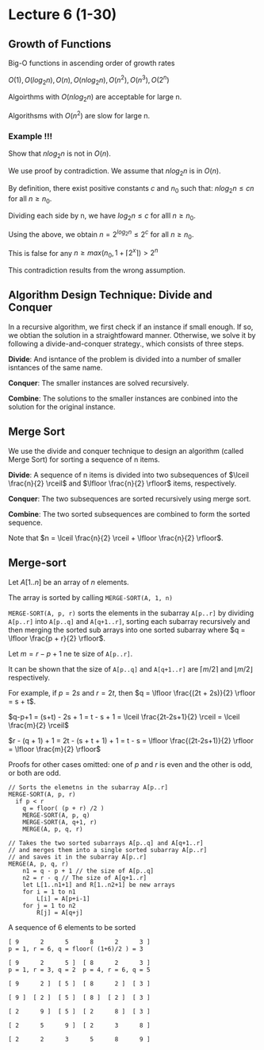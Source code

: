 # Lecture 6 (1-30)

## Growth of Functions

Big-O functions in ascending order of growth rates

$O(1), O(log_2n), O(n), O(nlog_2n), O(n^2), O(n^3), O(2^n)$

Algoirthms with $O(nlog_2n)$ are acceptable for large n.

Algorithsms with $O(n^2)$ are slow for large n.

### Example !!!

Show that $nlog_2n$ is not in $O(n)$.

We use proof by contradiction.
We assume that $nlog_2n$ is in $O(n)$.

By definition, there exist positive constants $c$ and $n_0$ such that:
$nlog_2n \leq cn$ for all $n \geq n_0$.

Dividing each side by n, we have
$log_2n \leq c$ for alll $n \geq n_0$.

Using the above, we obtain
$n = 2^{log_2n} \leq 2^c$ for all $n \geq n_0$.

This is false for any $n \geq max(n_0, 1 + \lceil 2^x \rceil) > 2^n$

This contradiction results from the wrong assumption.

## Algorithm Design Technique: Divide and Conquer

In a recursive algorithm, we first check if an instance if small enough.
If so, we obtian the solution in a straightfoward manner.
Otherwise, we solve it by following a divide-and-conquer strategy., which consists of three steps.

**Divide**: And isntance of the problem is divided into a number of smaller isntances of the same name. 

**Conquer**: The smaller instances are solved recursively.

**Combine**: The solutions to the smaller instances are conbined into the solution for the original instance.

## Merge Sort

We use the divide and conquer technique to design an algorithm (called Merge Sort) for sorting a sequence of n items.

**Divide**: A sequence of n items is divided into two subsequences of $\lceil \frac{n}{2} \rceil$ and $\lfloor \frac{n}{2} \rfloor$ items, respectively.

**Conquer**: The two subsequences are sorted recursively using merge sort.

**Combine**: The two sorted subsequences are combined to form the sorted sequence.

Note that $n = \lceil \frac{n}{2} \rceil + \lfloor \frac{n}{2} \rfloor$.

## Merge-sort

Let $A[1..n]$ be an array of $n$ elements.

The array is sorted by calling `MERGE-SORT(A, 1, n)`

`MERGE-SORT(A, p, r)` sorts the elements in the subarray `A[p..r]` by dividing `A[p..r]` into `A[p..q]` and `A[q+1..r]`, sorting each subarray recursively and then merging the sorted sub arrays into one sorted subarray where $q = \lfloor \frac{p + r}{2} \rfloor$.

Let $m = r - p + 1$ ne te size of `A[p..r]`.

It can be shown that the size of `A[p..q]` and `A[q+1..r]` are $\lceil m/2 \rceil$ and $\lfloor m/2 \rfloor$ respectively.

For example, if $p = 2s$ and $r = 2t$, then $q = \lfloor \frac{(2t + 2s)}{2} \rfloor = s + t$.

$q-p+1 = (s+t) - 2s + 1 = t - s + 1 = \lceil \frac{2t-2s+1}{2} \rceil = \lceil \frac{m}{2} \rceil$

$r - (q + 1) + 1 = 2t - (s + t + 1) + 1 = t - s = \lfloor \frac{(2t-2s+1)}{2} \rfloor = \lfloor \frac{m}{2} \rfloor$

Proofs for other cases omitted: one of $p$ and $r$ is even and the other is odd, or both are odd.

```
// Sorts the elemetns in the subarray A[p..r]
MERGE-SORT(A, p, r)
  if p < r
    q = floor( (p + r) /2 )
    MERGE-SORT(A, p, q)
    MERGE-SORT(A, q+1, r)
    MERGE(A, p, q, r)

// Takes the two sorted subarrays A[p..q] and A[q+1..r] 
// and merges them into a single sorted subarray A[p..r]
// and saves it in the subarray A[p..r]
MERGE(A, p, q, r)
    n1 = q - p + 1 // the size of A[p..q]
    n2 = r - q // The size of A[q+1..r]
    let L[1..n1+1] and R[1..n2+1] be new arrays
    for i = 1 to n1
        L[i] = A[p+i-1]
    for j = 1 to n2
        R[j] = A[q+j]
```

A sequence of 6 elements to be sorted

```
[ 9      2      5      8      2      3 ]
p = 1, r = 6, q = floor( (1+6)/2 ) = 3

[ 9      2      5 ]  [ 8      2      3 ]
p = 1, r = 3, q = 2  p = 4, r = 6, q = 5

[ 9      2 ]  [ 5 ]  [ 8      2 ]  [ 3 ]

[ 9 ]  [ 2 ]  [ 5 ]  [ 8 ]  [ 2 ]  [ 3 ]

[ 2      9 ]  [ 5 ]  [ 2      8 ]  [ 3 ]

[ 2      5      9 ]  [ 2      3      8 ]

[ 2      2      3      5      8      9 ]
```